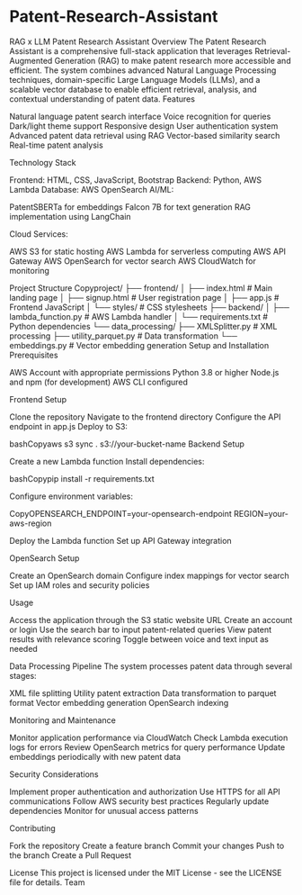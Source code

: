 # Patent-Research-Assistant
RAG x LLM
Patent Research Assistant
Overview
The Patent Research Assistant is a comprehensive full-stack application that leverages Retrieval-Augmented Generation (RAG) to make patent research more accessible and efficient. The system combines advanced Natural Language Processing techniques, domain-specific Large Language Models (LLMs), and a scalable vector database to enable efficient retrieval, analysis, and contextual understanding of patent data.
Features

Natural language patent search interface
Voice recognition for queries
Dark/light theme support
Responsive design
User authentication system
Advanced patent data retrieval using RAG
Vector-based similarity search
Real-time patent analysis

Technology Stack

Frontend: HTML, CSS, JavaScript, Bootstrap
Backend: Python, AWS Lambda
Database: AWS OpenSearch
AI/ML:

PatentSBERTa for embeddings
Falcon 7B for text generation
RAG implementation using LangChain


Cloud Services:

AWS S3 for static hosting
AWS Lambda for serverless computing
AWS API Gateway
AWS OpenSearch for vector search
AWS CloudWatch for monitoring



Project Structure
Copyproject/
├── frontend/
│   ├── index.html          # Main landing page
│   ├── signup.html         # User registration page
│   ├── app.js             # Frontend JavaScript
│   └── styles/            # CSS stylesheets
├── backend/
│   ├── lambda_function.py  # AWS Lambda handler
│   └── requirements.txt    # Python dependencies
└── data_processing/
    ├── XMLSplitter.py     # XML processing
    ├── utility_parquet.py # Data transformation
    └── embeddings.py      # Vector embedding generation
Setup and Installation
Prerequisites

AWS Account with appropriate permissions
Python 3.8 or higher
Node.js and npm (for development)
AWS CLI configured

Frontend Setup

Clone the repository
Navigate to the frontend directory
Configure the API endpoint in app.js
Deploy to S3:

bashCopyaws s3 sync . s3://your-bucket-name
Backend Setup

Create a new Lambda function
Install dependencies:

bashCopypip install -r requirements.txt

Configure environment variables:

CopyOPENSEARCH_ENDPOINT=your-opensearch-endpoint
REGION=your-aws-region

Deploy the Lambda function
Set up API Gateway integration

OpenSearch Setup

Create an OpenSearch domain
Configure index mappings for vector search
Set up IAM roles and security policies

Usage

Access the application through the S3 static website URL
Create an account or login
Use the search bar to input patent-related queries
View patent results with relevance scoring
Toggle between voice and text input as needed

Data Processing Pipeline
The system processes patent data through several stages:

XML file splitting
Utility patent extraction
Data transformation to parquet format
Vector embedding generation
OpenSearch indexing

Monitoring and Maintenance

Monitor application performance via CloudWatch
Check Lambda execution logs for errors
Review OpenSearch metrics for query performance
Update embeddings periodically with new patent data

Security Considerations

Implement proper authentication and authorization
Use HTTPS for all API communications
Follow AWS security best practices
Regularly update dependencies
Monitor for unusual access patterns

Contributing

Fork the repository
Create a feature branch
Commit your changes
Push to the branch
Create a Pull Request

License
This project is licensed under the MIT License - see the LICENSE file for details.
Team
